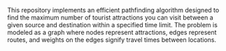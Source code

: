  This repository implements an efficient pathfinding algorithm designed to find the maximum number of tourist attractions you can visit between a given source and destination within a specified time limit. The problem is modeled as a graph where nodes represent attractions, edges represent routes, and weights on the edges signify travel times between locations.
